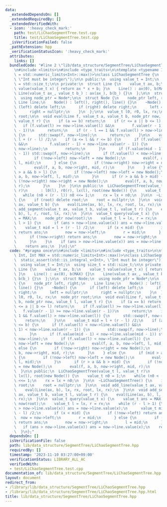 ```yaml
---
data:
  _extendedDependsOn: []
  _extendedRequiredBy: []
  _extendedVerifiedWith:
  - icon: ':heavy_check_mark:'
    path: test/LiChaoSegmentTree.test.cpp
    title: test/LiChaoSegmentTree.test.cpp
  _isVerificationFailed: false
  _pathExtension: hpp
  _verificationStatusIcon: ':heavy_check_mark:'
  attributes:
    links: []
  bundledCode: "#line 2 \"lib/data_structure/SegmentTree/LiChaoSegmentTree.hpp\"\n\
    \n#include <limits>\n#include <type_traits>\n\ntemplate <typename Int, Int MAX\
    \ = std::numeric_limits<Int>::max()>\nclass LiChaoSegmentTree {\n  static_assert(std::is_integral_v<Int>,\
    \ \"Int must be integer\");\n\n public:\n  using value_t = Int;\n  using size_t\
    \ = std::size_t;\n\n private:\n  struct Line {\n    value_t ax, b;\n    value_t\
    \ value(value_t x) { return ax * x + b; }\n    Line() : ax(0), b(MAX) {}\n   \
    \ Line(value_t ax_, value_t b_) : ax(ax_), b(b_) {}\n  };\n\n  struct Node;\n\
    \  using node_ptr = Node*;\n\n  struct Node {\n    node_ptr left, right;\n   \
    \ Line line;\n    Node() : left(), right(), line() {}\n    ~Node() {\n      if\
    \ (left) delete left;\n      if (right) delete right;\n      left = nullptr;\n\
    \      right = nullptr;\n    }\n  };\n\n  value_t l0, r0, lx, rx;\n  node_ptr\
    \ root;\n\n  void eval(Line f, value_t a, value_t b, node_ptr now, value_t l,\
    \ value_t r) {\n    if (a == b) return;\n    if (r <= a || b <= l) return;\n \
    \   if (f.value(l) >= now->line.value(l) &&\n        f.value(r - 1) >= now->line.value(r\
    \ - 1))\n      return;\n    if (r - l == 1 && f.value(l) > now->line.value(l))\
    \ {\n      std::swap(f, now->line);\n      return;\n    }\n\n    value_t mid =\
    \ l + (r - l) /2;\n    if (a <= l && r <= b) {\n      if (f.value(l) < now->line.value(l)\
    \ &&\n          f.value(r - 1) < now->line.value(r - 1)) {\n        std::swap(f,\
    \ now->line);\n        return;\n      }\n      if (f.value(mid - 1) < now->line.value(mid\
    \ - 1)) std::swap(f, now->line);\n      if (f.value(l) < now->line.value(l)) {\n\
    \        if (!now->left) now->left = new Node();\n        eval(f, a, b, now->left,\
    \ l, mid);\n      } else {\n        if (!now->right) now->right = new Node();\n\
    \        eval(f, a, b, now->right, mid, r);\n      }\n    } else {\n      if (mid\
    \ > a && b > l) {\n        if (!now->left) now->left = new Node();\n        eval(f,\
    \ a, b, now->left, l, mid);\n      }\n      if (r > a && b > mid) {\n        if\
    \ (!now->right) now->right = new Node();\n        eval(f, a, b, now->right, mid,\
    \ r);\n      }\n    }\n  }\n\n public:\n  LiChaoSegmentTree(value_t l, value_t\
    \ r)\n      : l0(l), r0(r), lx(l), root(new Node()) {\n    value_t n0 = 1;\n \
    \   while (n0 < (r - l)) n0 <<= 1;\n    rx = lx + n0;\n  }\n\n  ~LiChaoSegmentTree()\
    \ {\n    if (root) delete root;\n    root = nullptr;\n  }\n\n  void add_line(value_t\
    \ ax, value_t b) {\n    eval(Line(ax, b), lx, rx, root, lx, rx);\n  }\n\n  void\
    \ add_segment(value_t ax, value_t b, value_t l, value_t r) {\n    eval(Line(ax,\
    \ b), l, r, root, lx, rx);\n  }\n\n  value_t query(value_t x) {\n    value_t ans\
    \ = MAX;\n    node_ptr now(root);\n    value_t l = lx, r = rx;\n    while (r -\
    \ l > 1) {\n      if (ans > now->line.value(x)) ans = now->line.value(x);\n  \
    \    value_t mid = l + (r - l) /2;\n      if (x < mid) {\n        if (!now->left)\
    \ return ans;\n        now = now->left;\n        r = mid;\n      } else {\n  \
    \      if (!now->right) return ans;\n        now = now->right;\n        l = mid;\n\
    \      }\n    }\n    if (ans > now->line.value(x)) ans = now->line.value(x);\n\
    \    return ans;\n  }\n};\n"
  code: "#pragma once\n\n#include <limits>\n#include <type_traits>\n\ntemplate <typename\
    \ Int, Int MAX = std::numeric_limits<Int>::max()>\nclass LiChaoSegmentTree {\n\
    \  static_assert(std::is_integral_v<Int>, \"Int must be integer\");\n\n public:\n\
    \  using value_t = Int;\n  using size_t = std::size_t;\n\n private:\n  struct\
    \ Line {\n    value_t ax, b;\n    value_t value(value_t x) { return ax * x + b;\
    \ }\n    Line() : ax(0), b(MAX) {}\n    Line(value_t ax_, value_t b_) : ax(ax_),\
    \ b(b_) {}\n  };\n\n  struct Node;\n  using node_ptr = Node*;\n\n  struct Node\
    \ {\n    node_ptr left, right;\n    Line line;\n    Node() : left(), right(),\
    \ line() {}\n    ~Node() {\n      if (left) delete left;\n      if (right) delete\
    \ right;\n      left = nullptr;\n      right = nullptr;\n    }\n  };\n\n  value_t\
    \ l0, r0, lx, rx;\n  node_ptr root;\n\n  void eval(Line f, value_t a, value_t\
    \ b, node_ptr now, value_t l, value_t r) {\n    if (a == b) return;\n    if (r\
    \ <= a || b <= l) return;\n    if (f.value(l) >= now->line.value(l) &&\n     \
    \   f.value(r - 1) >= now->line.value(r - 1))\n      return;\n    if (r - l ==\
    \ 1 && f.value(l) > now->line.value(l)) {\n      std::swap(f, now->line);\n  \
    \    return;\n    }\n\n    value_t mid = l + (r - l) /2;\n    if (a <= l && r\
    \ <= b) {\n      if (f.value(l) < now->line.value(l) &&\n          f.value(r -\
    \ 1) < now->line.value(r - 1)) {\n        std::swap(f, now->line);\n        return;\n\
    \      }\n      if (f.value(mid - 1) < now->line.value(mid - 1)) std::swap(f,\
    \ now->line);\n      if (f.value(l) < now->line.value(l)) {\n        if (!now->left)\
    \ now->left = new Node();\n        eval(f, a, b, now->left, l, mid);\n      }\
    \ else {\n        if (!now->right) now->right = new Node();\n        eval(f, a,\
    \ b, now->right, mid, r);\n      }\n    } else {\n      if (mid > a && b > l)\
    \ {\n        if (!now->left) now->left = new Node();\n        eval(f, a, b, now->left,\
    \ l, mid);\n      }\n      if (r > a && b > mid) {\n        if (!now->right) now->right\
    \ = new Node();\n        eval(f, a, b, now->right, mid, r);\n      }\n    }\n\
    \  }\n\n public:\n  LiChaoSegmentTree(value_t l, value_t r)\n      : l0(l), r0(r),\
    \ lx(l), root(new Node()) {\n    value_t n0 = 1;\n    while (n0 < (r - l)) n0\
    \ <<= 1;\n    rx = lx + n0;\n  }\n\n  ~LiChaoSegmentTree() {\n    if (root) delete\
    \ root;\n    root = nullptr;\n  }\n\n  void add_line(value_t ax, value_t b) {\n\
    \    eval(Line(ax, b), lx, rx, root, lx, rx);\n  }\n\n  void add_segment(value_t\
    \ ax, value_t b, value_t l, value_t r) {\n    eval(Line(ax, b), l, r, root, lx,\
    \ rx);\n  }\n\n  value_t query(value_t x) {\n    value_t ans = MAX;\n    node_ptr\
    \ now(root);\n    value_t l = lx, r = rx;\n    while (r - l > 1) {\n      if (ans\
    \ > now->line.value(x)) ans = now->line.value(x);\n      value_t mid = l + (r\
    \ - l) /2;\n      if (x < mid) {\n        if (!now->left) return ans;\n      \
    \  now = now->left;\n        r = mid;\n      } else {\n        if (!now->right)\
    \ return ans;\n        now = now->right;\n        l = mid;\n      }\n    }\n \
    \   if (ans > now->line.value(x)) ans = now->line.value(x);\n    return ans;\n\
    \  }\n};"
  dependsOn: []
  isVerificationFile: false
  path: lib/data_structure/SegmentTree/LiChaoSegmentTree.hpp
  requiredBy: []
  timestamp: '2023-11-10 03:27:00+09:00'
  verificationStatus: LIBRARY_ALL_AC
  verifiedWith:
  - test/LiChaoSegmentTree.test.cpp
documentation_of: lib/data_structure/SegmentTree/LiChaoSegmentTree.hpp
layout: document
redirect_from:
- /library/lib/data_structure/SegmentTree/LiChaoSegmentTree.hpp
- /library/lib/data_structure/SegmentTree/LiChaoSegmentTree.hpp.html
title: lib/data_structure/SegmentTree/LiChaoSegmentTree.hpp
---
```

